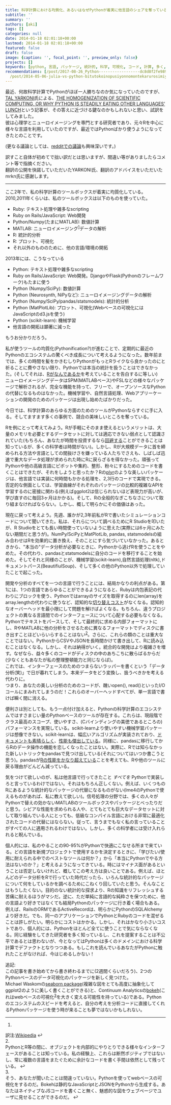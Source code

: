 ```yaml
---
title: 科学計算における均質化、あるいはなぜPythonが着実に他言語のシェアを奪っているか
subtitle: ''
summary: ''
authors: [aki]
tags: []
categories: null
date: 2014-01-18 02:01:18+00:00
lastmod: 2014-01-18 02:01:18+00:00
featured: false
draft: false
image: {caption: '', focal_point: '', preview_only: false}
projects: []
keywords: [python, 言語, パッケージ, 統計的, 科学, 可視化, コード, 計算, 多く, javascript]
recommendations: [/post/2017-08-26_Python------------------dc8d8f2fe989/, /post/2014-01-24-kawasaki-dot-rb-number-006-wokai-cui-simasita-number-kwskrb/,
  /post/2014-05-06-julia-vs-python-bitutokoinopusiyonnomontekarurosimiyuresiyon/]
---
```

最近、何故科学計算でPythonがほぼ一人勝ちなのか気になっていたのですが、[TAL YARKONI](http://www.talyarkoni.org/blog/author/admin/)氏による、[THE HOMOGENIZATION OF SCIENTIFIC COMPUTING, OR WHY PYTHON IS STEADILY EATING OTHER LANGUAGES’ LUNCH](http://www.talyarkoni.org/blog/2013/11/18/the-homogenization-of-scientific-computing-or-why-python-is-steadily-eating-other-languages-lunch/)という記事が、その答えに近づける鍵なのかもしれないと思い、試訳をしてみました。  
彼は心理学とニューロイメージングを専門とする研究者であり、元々Rを中心に様々な言語を利用していたのですが、最近ではPythonばかり使うようになってきたとのことです。

(更なる議論としては、[redditでの議論](http://www.reddit.com/r/Python/comments/1qxalh/the_homogenization_of_scientific_computing_or_why/)も興味深いです。)

訳すこと自体が初めてで拙い訳だとは思いますが、間違い等がありましたらコメント等で指摘ください。  
翻訳の公開を快諾していただいたYARKONI氏、翻訳のアドバイスをいただいたmrkn氏に感謝します。

* * *

ここ2年で、私の科学計算のツールボックスが着実に均質化している。  
2010,2011年くらいは、私のツールボックスは以下のものを使っていた。

- Ruby: テキスト処理や雑多なscripting
- Ruby on Rails/JavaScript: Web開発
- Python/Numpy(たまにMATLAB): 数値計算
- MATLAB: ニューロイメージング<sup id="fnref-1674-neuroimaging"><a href="#fn-1674-neuroimaging" rel="footnote">1</a></sup>データの解析
- R: 統計的分析
- R: プロット、可視化
- それ以外のもののために、他の言語/環境の開拓

2013年には、こうなっている

- Python: テキスト処理や雑多なscripting
- Ruby on Rails/JavaScript: Web開発。DjangoやFlask(Pythonのフレームワーク)もたまに使う
- Python (Numpy/SciPy): 数値計算
- Python (Neurosynth, NiPyなど): ニューロイメージングデータの解析
- Python (Numpy/SciPy/pandas/statsmodels): 統計的分析
- Python (MatPlotLib): プロット、可視化(Webベースの可視化にはJavaScriptのd3.jsを使う)
- Python (scikit-learn): 機械学習
- 他言語の開拓は顕著に減った

もうお分かりだろう。

私が使うツールの均質化(Pythonification?)が進むことで、定期的に最近のPythonのエコシステムの驚くべき成長について考えるようになった。数年前までは、多くの時間を髪をかきむしりPythonがもっとRライクなら良かったのにと祈ることに費やさない限り、Pythonでは本当の統計を扱うことはできなかった。(そしてそれは、[Rがなんであるか](http://www.talyarkoni.org/blog/2012/06/08/r-the-master-troll-of-statistical-languages/)を考えていることを告白するに等しい)  
ニューロイメージングデータはSPM(MATLABベース)やFSLなどの様々なパッケージで解析されるが、完全な機能を持って、フリーで、オープンソースなPythonの代替になるものはなかった。機械学習や、自然言語処理、Webアプリーケーションの開発のためのパッケージは出現し始めたばかりだった。

今日では、科学計算のあらゆる方面のためのツールがPythonならすぐに手に入る。そしてますます多くの事例で、競合の美味しいところを奪っている。

Rを例にとって考えてみよう。Rが手軽にそのまま使えるというメリットは、大量のメモリを必要とするデータセットに対しては適応できない弱点として認識されていた(もちろん、あなたが時間を投資するなら[回避する](http://cran.r-project.org/web/views/HighPerformanceComputing.html)ことができることは知っているが、多くの科学者は時間がない)。しかし、Rが大規模データに首を締められる方法や言語としての間抜けさを嫌っている人たちでさえも、しばしば迅速で重大なデータ処理が求められた時にRに戻らざるを得なかった。頑張ってPythonや他の高級言語にピボットや集約、整形、粉々にするためのコードを書くことはできたが、それをしようと思ったか？Rの[plyr](http://cran.r-project.org/web/packages/plyr/index.html)のような美しいパッケージは、他言語では実装に何時間もかかる処理を、2,3行のコードで実現できる。否定的な側面としては、学習曲線がそれぞれのパッケージの比較的複雑なAPIを学習するのに密接に関わる(例えばggplot2は信じられないほど表現力が高いが、学び直すのに毎回3ヶ月はかかる)。そして、Rの全般的なぎこちなさについて取り組まなければならない。しかし、概して明らかにその価値はあった。

現在に戻って考えよう。先週、誰かが2,3年前私がRで書いたシミュレーションコードについて聞いてきた。私は、それらについて調べるためにR Studioを叩いたが、R Studioをとても長い時間使っていないように思えた(実際には6ヶ月にみたない期間だと思うが)。NumPy/SciPyとMatPlotLib, pandas, statsmodelsの組み合わせはRを効果的に置き換え、そのことにすら気づいていなかった。あるときから、"本当の"データ分析が必要なときに、Pythonから逃げRを使うことをやめた。その代わり、pandasとstatsmodelsに自分のコードを移行することを始めた。そしてそれと同様のことが、機械学習(scikit-learn),自然言語処理(nltk),ドキュメントパース(BeautifiulSoup)、そして多くの他のPython以外で処理していたことで起こった。

開発や分析のすべてを一つの言語で行うことには、結局かなりの利点がある。第1には、1つの言語であらゆることができるようになると、Rubyは内包表記の代わりにブロックを使う、Pythonではarrayのサイズを取得するのにlen(array)をarray.lengthの代わりに使うなど、認知的な[切り替えコスト](http://en.wikipedia.org/wiki/Task_switching_(psychology))がなくなる。認知的なオーバーヘッドを最小限にして問題を解けばよくなる。もちろん、違うプロジェクトの異なる言語間でのインターフェースについて心配する必要もなくなる。Pythonでテキストをパースして、そして最終的に求める内部フォーマットにし、RやMATLABに他の分析をさせるために異なるフォーマットでディスクに書き出すことほどいらいらすることはない<sup id="fnref-1674-footnote1"><a href="#fn-1674-footnote1" rel="footnote">2</a></sup>。さらに、これらの類のことは重大なことではない。PythonからCSVやJSONを長時間かけて書き出して、Rに読み込むことはなくなる。しかし、それは納得がいく。統合的な開発はより複雑さを増す。なぜなら、益々多くのコードがディスクの中のあちこちに散らばるからだ(少なくともあなたが私の整理整頓能力と同じならば)。  
これでは、インターフェースのためのつまらないラッパーを書くという「データ分析(笑)」で日が暮れてしまう。本来データをどう変換し、扱うべきかを考える代わりに。  
つまり、あなたの美しい分析のためのコードが、醜いopen(), read()といったI/Oコールにまみれてしまうのだ！これらのオーバーヘッドすべてが、単一言語で書けば瞬く間に消える。

便利さは別としても、もう一点付け加えると、Pythonの科学計算のエコシステムではすさまじい量のPythonベースのツールが存在する。これらは、現段階でクラス最高のスコープ、使いやすさ、(Cバインディングの美徳であるところの)パフォーマンスを実現している。scikit-learnより使いやすい機械学習パッケージは想像できない。scikit-learnは、幅広いアルゴリズムが実装されており、[ドキュメントも素晴らしく](http://scikit-learn.org/stable/documentation.html)、[性能も傑出している](http://gael-varoquaux.info/blog/?p=169)。同様に、pandasに移行してからRのデータ操作の機能を恋しくなったことはない。実際に、Rでは知らなかった新しいトリックをpandasで見つけ出している(それについてはいつか書こうと思う)。pandasが[Rの性能をかなり超えている](http://wesmckinney.com/blog/?p=414)ことを考えても、Rや他のツールに戻る理由がどんどん減っている。

気をつけて欲しいのが、私は他言語で行ってきたこと _すべてを_ Pythonで実装しろと言っているわけではない。それはもちろん正しくない。例えば、いくつものRにあるような統計的なパッケージの代替になるものがない(lme4のPythonで使えるものがあれば、私に教えて欲しい)。信号処理の分野では、多くの人々がPythonで替えの効かないMATLABのツールボックスやパッケージとべったりだと思う。シビアな性能を求められる人や、とてもとても巨大なデータセットに対して取り組んでいる人にとっても、低級なコンパイル言語における非常に最適化されたコードの代替にはならない。従って、言うまでもなく私の言っていることがすべての人に適用されるわけではない。しかし、多くの科学者には受け入れられると睨んでいる。

個人的には、私のやることの90-95%がPythonで快適にこなせる所まで来ている。どの言語を新規プロジェクトで使用するかを決定するときに、「学びたい/使用に耐えられる中でのベストなツールは何か？」から「本当にPythonでやる方法はないのか？」と考えるようになってきている。時にはマイナス面があるということは否定しないけれど、概してこの考え方は良いことである。例えば、ほとんどのデータ分析をRで行っていた時代だったら、いろんな統計的なパッケージについて何をしているかを調べるためにこねくり回していたと思う。そんなことはもうしたくない。目的のない統計的な探求より、Rの知識をリフレッシュする苦痛に耐えるほうがマシだ。逆に、ただ単純に言語的な純粋さを保つために、他の言語より好きではなくても結局Pythonのパッケージに行き着く場合もある。例えば、RailsのORMであるActiveRecordは、明らかにPythonのSQLAlchemyより好きだ。でも、同一のアプリケーションでPythonとRubyのコードを混ぜることは許しがたい。明らかにコストはかかる。しかし、それはかなり小さいコストであり、個人的には、Pythonをほとんど全てに使うことで気にならなくなる。同じ経験をしてきた研究者を多く知っているし、これを提案することは不公平であるとは思わないが、今となってはPythonは多くのドメインにおける科学計算でデファクトとなりつつある。もしこれを読んでいるあなたがPythonに触れたことがなければ、今はじめるしかない！

追記:  
この記事を書き始めてから書き終わるまでに(2週間くらいだろう)、2つのPythonベースのデータ可視化のパッケージを新しく見つけた。  
Michael Waskomの[seaborn package](https://github.com/mwaskom/seaborn)(複雑な図をとても高度に抽象化してggplot2のように美しく書くことができる)と、Continuum Analyticsの[bokeh](https://github.com/ContinuumIO/Bokeh)(これはwebベースの可視化<sup id="fnref-1674-footnote2"><a href="#fn-1674-footnote2" rel="footnote">3</a></sup>を大きく変える可能性を持っている)である。Pythonのエコシステムのスピードを考えると、自分の考えを分析コードに直接してくれるPythonパッケージを使う時が来ることも夢ではないかもしれない。

  

* * *
  

1.   
訳注:[Wikipedia](http://en.wikipedia.org/wiki/Neuroimaging) ↩  
2.   
PythonとR等の間に、オブジェクトを内部的にやりとりできる様々なインターフェースがあることは知っている。私の経験上、これらは断然ポジティブではないし、常に複数の言語をまたぐために余計なコードを書く手間は依然として残っている。 ↩  
3.   
そう、あなたが聞いたことは間違っていない。Pythonを使ってwebベースの可視化をするのだ。Bokehは静的なJavaScriptとJSONをPythonから生成する。あなたはネイティブなJSコードを書くこと無く、魅惑的な図をウェブページでユーザに見せることができるのだ。 ↩  


